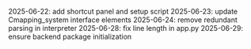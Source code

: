2025-06-22: add shortcut panel and setup script
2025-06-23: update Cmapping_system interface elements
2025-06-24: remove redundant parsing in interpreter
2025-06-28: fix line length in app.py
2025-06-29: ensure backend package initialization

